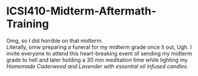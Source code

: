 # ICSI410-Midterm-Aftermath-Training
Omg, so I did horrible on that midterm. <br/>Literally, omw preparing a funeral for my midterm grade once it out, Ugh. I invite everyone to attend this heart-breaking event of sending my midterm grade to hell and later holding a 30 min meditation time while lighting my *Homemade Caderwood and Lavender with essential oil infused candles*. 
